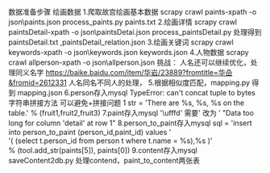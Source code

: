 数据准备步骤
绘画数据
1.爬取故宫绘画基本数据
scrapy crawl paints-xpath -o json\paints.json
process_paints.py  paints.txt
2.绘画详情
scrapy crawl paintsDetail-xpath -o json\paintsDetai.json
process_paintsDetail.py 处理得到paintsDetail.txt ,paintsDetail_relation.json
3.绘画关键词
scrapy crawl keywords-xpath -o json\keywords.json
keywords.json
4.人物数据
scrapy crawl allperson-xpath -o json\allperson.json
挑战：
人名还可以继续优化，处理同义名字
https://baike.baidu.com/item/华岩/23889?fromtitle=华喦&fromid=2612331
人名同名不同人的处理，
5.根据相似度匹配，mapping.py 得到 mapping.json
6.person存入mysql
TypeError: can't concat tuple to bytes
字符串拼接方法 可以避免+拼接问题
1 str = 'There are %s, %s, %s on the table.' % (fruit1,fruit2,fruit3) 
7.paint存入mysql
'\ufffd' 需要' 改为 ’
"Data too long for column 'detail' at row 1"
8.person_to_paint存入mysql
        sql = 'insert into person_to_paint (person_id,paint_id) values ' \
              '( (select t.person_id from person t  where t.name = %s),%s )' \
            % (tool.add_str(paints[5]), paints[0])
9.content存入mysql
saveContent2db.py 处理contend，paint_to_content两张表
